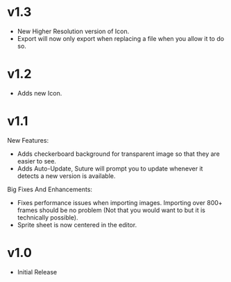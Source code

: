 v1.3
===
- New Higher Resolution version of Icon.
- Export will now only export when replacing a file when you allow it to do so.

v1.2
===
- Adds new Icon.

v1.1
====
New Features:

- Adds checkerboard background for transparent image so that they are easier to see.
- Adds Auto-Update, Suture will prompt you to update whenever it detects a new version is available.

Big Fixes And Enhancements:

- Fixes performance issues when importing images. Importing over 800+ frames should be no problem (Not that you would want to but it is technically possible).
- Sprite sheet is now centered in the editor.

v1.0
===
- Initial Release
